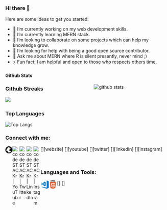### Hi there 👋

Here are some ideas to get you started:

- 🔭 I’m currently working on my web development skills.
- 🌱 I’m currently learning MERN stack.
- 👯 I’m looking to collaborate on some projects which can help my knowledge grow.
- 🤔 I’m looking for help with being a good open source contributor.
- 💬 Ask me about MERN where R is silent presently, never mind ;)
- ⚡ Fun fact: I am helpful and open to those who respects others time.

#### Github Stats
<img src="https://github-readme-stats.vercel.app/api?username=3009aksingh&show_icons=true&theme=gotham" alt="github stats" width="45%" align="right"/>

### Github Streaks
<img src="https://github-readme-streak-stats.herokuapp.com/?user=3009aksingh&theme=dark" width="48%" >

### Top Languages
 ![Top Langs](https://github-readme-stats.vercel.app/api/top-langs/?username=3009aksingh&layout=compact)

### Connect with me:

[<img align="left" alt="codeSTACKr.com" width="22px" src="https://raw.githubusercontent.com/iconic/open-iconic/master/svg/globe.svg" />][website]
[<img align="left" alt="codeSTACKr | YouTube" width="22px" src="https://cdn.jsdelivr.net/npm/simple-icons@v3/icons/youtube.svg" />][youtube]
[<img align="left" alt="codeSTACKr | Twitter" width="22px" src="https://cdn.jsdelivr.net/npm/simple-icons@v3/icons/twitter.svg" />][twitter]
[<img align="left" alt="codeSTACKr | LinkedIn" width="22px" src="https://cdn.jsdelivr.net/npm/simple-icons@v3/icons/linkedin.svg" />][linkedin]
[<img align="left" alt="codeSTACKr | Instagram" width="22px" src="https://cdn.jsdelivr.net/npm/simple-icons@v3/icons/instagram.svg" />][instagram]

<br />

### Languages and Tools:

[<img align="left" alt="Visual Studio Code" width="26px" src="https://raw.githubusercontent.com/github/explore/80688e429a7d4ef2fca1e82350fe8e3517d3494d/topics/visual-studio-code/visual-studio-code.png" />]
[<img align="left" alt="HTML5" width="26px" src="https://raw.githubusercontent.com/github/explore/80688e429a7d4ef2fca1e82350fe8e3517d3494d/topics/html/html.png" />]
